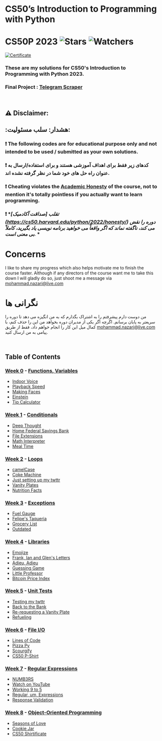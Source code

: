 # CS50’s Introduction to Programming with Python
# CS50P 2023 ![Stars](https://img.shields.io/github/stars/nzrmohammad/CS50P?color=brightgreen) ![Watchers](https://img.shields.io/github/watchers/nzrmohammad/CS50P?label=Watchers)
[![Certificate](./static/CS50P-A4.png)](#?size=a4)
### These are my solutions for CS50's Introduction to Programming with Python 2023.
### Final Project : [Telegram Scraper](#)
<br/>

## :warning: Disclaimer:
## :هشدار: سلب مسئولیت:

### ❗ **The following codes are for educational purpose only and not intended to be used / submitted as your own solutions.**
### ❗ **کدهای زیر فقط برای اهداف آموزشی هستند و برای استفاده/ارسال به عنوان راه حل های خود شما در نظر گرفته نشده اند.**

### ❗ **Cheating violates the [Academic Honesty](https://cs50.harvard.edu/python/2022/honesty/) of the course, not to mention it's totally pointless if you actually want to learn programming.**
### ❗ **تقلب [صداقت آکادمیک] (https://cs50.harvard.edu/python/2022/honesty/) دوره را نقض می کند، ناگفته نماند که اگر واقعاً می خواهید برنامه نویسی یاد بگیرید، کاملاً بی معنی است.* *

# Concerns
I like to share my progress which also helps motivate me to finish the course faster. Although if any directors  of the course want me to take this down I will gladly do so, just shoot me a message via <mohammad.nazari@live.com>
# نگرانی ها
من دوست دارم پیشرفتم را به اشتراک بگذارم که به من انگیزه می دهد تا دوره را سریعتر به پایان برسانم. اگرچه اگر یکی از مدیران دوره بخواهد من این را حذف کنم، با کمال میل این کار را انجام خواهم داد، فقط از طریق <mohammad.nazari@live.com> پیامی به من ارسال کنید.

<br/>

## Table of Contents
### [Week 0](/Week%200/) - [Functions, Variables](https://cs50.harvard.edu/python/2023/weeks/0/)
- [Indoor Voice](/Week%0/Indoor/)
- [Playback Speed](/Week%0/Playback/)
- [Making Faces](/Week%0/Faces/)
- [Einstein](/Week%0/Einstein/)
- [Tip Calculator](/Week%0/Tip/)

### [Week 1](/Week%201/) - [Conditionals](https://cs50.harvard.edu/python/2023/weeks/1/)
- [Deep Thought](/Week%201/Deep/)
- [Home Federal Savings Bank](/Week%201/Bank/)
- [File Extensions](/Week%201/Extensions/)
- [Math Interpreter](/Week%201/Interpreter/)
- [Meal Time](/Week%201/Meal/)

### [Week 2](/Week%202/) - [Loops](https://cs50.harvard.edu/python/2023/weeks/2/)
- [camelCase](/Week%202/Camel/)
- [Coke Machine](/Week%202/Coke/)
- [Just setting up my twttr](/Week%202/Twttr/)
- [Vanity Plates](/Week%202/Plates/)
- [Nutrition Facts](/Week%202/Nutrition/)

### [Week 3](/Week%203/) - [Exceptions](https://cs50.harvard.edu/python/2023/weeks/3/)
- [Fuel Gauge](/Week%203/Fuel/)
- [Felipe's Taqueria](/Week%203/Taqueria/)
- [Grocery List](/Week%203/Grocery/)
- [Outdated](/Week%203/Outdated/)

### [Week 4](/Week%204/) - [Libraries](https://cs50.harvard.edu/python/2023/weeks/4/)
- [Emojize](/Week%204/Emojize/)
- [Frank, Ian and Glen's Letters](/Week%204/Figlet/)
- [Adieu, Adieu](/Week%204/Adieu/)
- [Guessing Game](/Week%204/Game/)
- [Little Professor](/Week%204/Professor/)
- [Bitcoin Price Index](/Week%204/Bitcoin/)

### [Week 5](/Week%205/) - [Unit Tests](https://cs50.harvard.edu/python/2023/weeks/5/)
- [Testing my twttr](/Week%205/Test_twttr/)
- [Back to the Bank](/Week%205/Test_bank/)
- [Re-requesting a Vanity Plate](/Week%205/Test_plates/)
- [Refueling](/Week%205/Test_fuel/)

### [Week 6](/Week%206/) - [File I/O](https://cs50.harvard.edu/python/2023/weeks/6/)
- [Lines of Code](/Week%206/Lines/)
- [Pizza Py](/Week%206/Pizza/)
- [Scourgify](/Week%206/Scourgify/)
- [CS50 P-Shirt](/Week%206/Shirt/)

### [Week 7](/Week%207/) - [Regular Expressions](https://cs50.harvard.edu/python/2023/weeks/7/)
- [NUMB3RS](/Week%207/Numb3rs/)
- [Watch on YouTube](/Week%207/Watch/)
- [Working 9 to 5](/Week%207/Working/)
- [Regular, um, Expressions](/Week%207/Um/)
- [Response Validation](/Week%207/Response/)

### [Week 8](/Week%208/) - [Object-Oriented Programming](https://cs50.harvard.edu/python/2023/weeks/8)
- [Seasons of Love](/Week%208/Seasons/)
- [Cookie Jar](/Week%208/Jar/)
- [CS50 Shirtificate](/Week%208/Shirtificate/)
